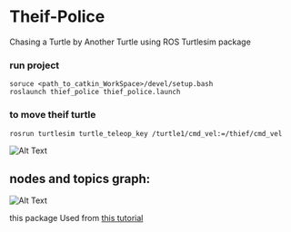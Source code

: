 # Theif-Police
Chasing a Turtle by Another Turtle using ROS Turtlesim package

### run project
```
soruce <path_to_catkin_WorkSpace>/devel/setup.bash
roslaunch thief_police thief_police.launch 
```
### to move theif turtle 
```
rosrun turtlesim turtle_teleop_key /turtle1/cmd_vel:=/thief/cmd_vel
```
![Alt Text](https://raw.githubusercontent.com/hhojatansari/Theif-Police/master/outpout.gif)

## nodes and topics graph:
![Alt Text](https://raw.githubusercontent.com/hhojatansari/Theif-Police/master/graph.png)

this package Used from [this tutorial](http://wiki.ros.org/turtlesim/Tutorials/Go%20to%20Goal)
